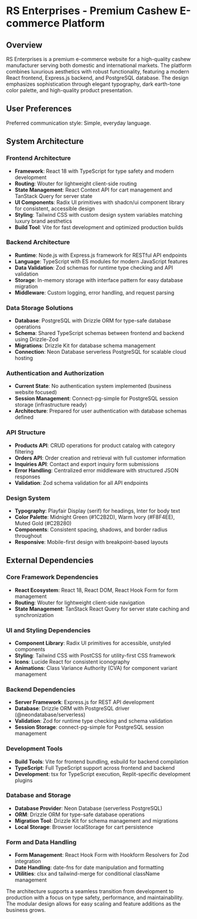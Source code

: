 # RS Enterprises - Premium Cashew E-commerce Platform

## Overview

RS Enterprises is a premium e-commerce website for a high-quality cashew manufacturer serving both domestic and international markets. The platform combines luxurious aesthetics with robust functionality, featuring a modern React frontend, Express.js backend, and PostgreSQL database. The design emphasizes sophistication through elegant typography, dark earth-tone color palette, and high-quality product presentation.

## User Preferences

Preferred communication style: Simple, everyday language.

## System Architecture

### Frontend Architecture
- **Framework**: React 18 with TypeScript for type safety and modern development
- **Routing**: Wouter for lightweight client-side routing
- **State Management**: React Context API for cart management and TanStack Query for server state
- **UI Components**: Radix UI primitives with shadcn/ui component library for consistent, accessible design
- **Styling**: Tailwind CSS with custom design system variables matching luxury brand aesthetics
- **Build Tool**: Vite for fast development and optimized production builds

### Backend Architecture  
- **Runtime**: Node.js with Express.js framework for RESTful API endpoints
- **Language**: TypeScript with ES modules for modern JavaScript features
- **Data Validation**: Zod schemas for runtime type checking and API validation
- **Storage**: In-memory storage with interface pattern for easy database migration
- **Middleware**: Custom logging, error handling, and request parsing

### Data Storage Solutions
- **Database**: PostgreSQL with Drizzle ORM for type-safe database operations
- **Schema**: Shared TypeScript schemas between frontend and backend using Drizzle-Zod
- **Migrations**: Drizzle Kit for database schema management
- **Connection**: Neon Database serverless PostgreSQL for scalable cloud hosting

### Authentication and Authorization
- **Current State**: No authentication system implemented (business website focused)
- **Session Management**: Connect-pg-simple for PostgreSQL session storage (infrastructure ready)
- **Architecture**: Prepared for user authentication with database schemas defined

### API Structure
- **Products API**: CRUD operations for product catalog with category filtering
- **Orders API**: Order creation and retrieval with full customer information
- **Inquiries API**: Contact and export inquiry form submissions
- **Error Handling**: Centralized error middleware with structured JSON responses
- **Validation**: Zod schema validation for all API endpoints

### Design System
- **Typography**: Playfair Display (serif) for headings, Inter for body text
- **Color Palette**: Midnight Green (#1C2B2D), Warm Ivory (#F8F4EE), Muted Gold (#C2B280)
- **Components**: Consistent spacing, shadows, and border radius throughout
- **Responsive**: Mobile-first design with breakpoint-based layouts

## External Dependencies

### Core Framework Dependencies
- **React Ecosystem**: React 18, React DOM, React Hook Form for form management
- **Routing**: Wouter for lightweight client-side navigation
- **State Management**: TanStack React Query for server state caching and synchronization

### UI and Styling Dependencies
- **Component Library**: Radix UI primitives for accessible, unstyled components
- **Styling**: Tailwind CSS with PostCSS for utility-first CSS framework
- **Icons**: Lucide React for consistent iconography
- **Animations**: Class Variance Authority (CVA) for component variant management

### Backend Dependencies
- **Server Framework**: Express.js for REST API development
- **Database**: Drizzle ORM with PostgreSQL driver (@neondatabase/serverless)
- **Validation**: Zod for runtime type checking and schema validation
- **Session Storage**: connect-pg-simple for PostgreSQL session management

### Development Tools
- **Build Tools**: Vite for frontend bundling, esbuild for backend compilation
- **TypeScript**: Full TypeScript support across frontend and backend
- **Development**: tsx for TypeScript execution, Replit-specific development plugins

### Database and Storage
- **Database Provider**: Neon Database (serverless PostgreSQL)
- **ORM**: Drizzle ORM for type-safe database operations
- **Migration Tool**: Drizzle Kit for schema management and migrations
- **Local Storage**: Browser localStorage for cart persistence

### Form and Data Handling
- **Form Management**: React Hook Form with Hookform Resolvers for Zod integration
- **Date Handling**: date-fns for date manipulation and formatting
- **Utilities**: clsx and tailwind-merge for conditional className management

The architecture supports a seamless transition from development to production with a focus on type safety, performance, and maintainability. The modular design allows for easy scaling and feature additions as the business grows.